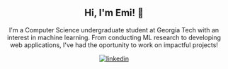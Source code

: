 <div align="center">
<h2> Hi, I'm Emi! 👋 </h2>

I'm a Computer Science undergraduate student at Georgia Tech with an interest in machine learning. From conducting ML research to developing web applications, I've had the oportunity to work on impactful projects!
<br />

<a href="https://www.linkedin.com/in/emyik/" target="_blank">
<img src=https://img.shields.io/badge/linkedin-%2300acee.svg?color=405DE6&style=for-the-badge&logo=linkedin&logoColor=white alt=linkedin style="margin-bottom: 5px;" />
</a>

<br />
<br />
</div>

<!--
**emyik/emyik** is a ✨ _special_ ✨ repository because its `README.md` (this file) appears on your GitHub profile.

Here are some ideas to get you started:

- 🔭 I’m currently working on ...
- 🌱 I’m currently learning ...
- 👯 I’m looking to collaborate on ...
- 🤔 I’m looking for help with ...
- 💬 Ask me about ...
- 📫 How to reach me: ...
- 😄 Pronouns: ...
- ⚡ Fun fact: ...
-->

